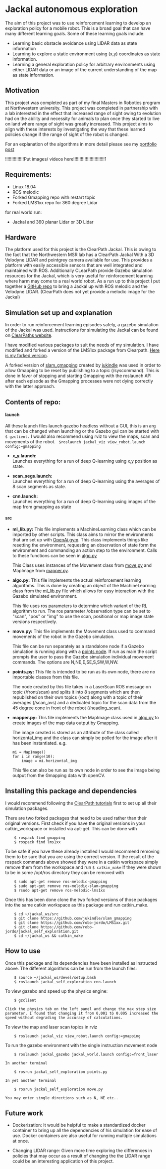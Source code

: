 # Jackal autonomous exploration
The aim of this project was to use reinforcement learning to develop an exploration policy for a mobile robot. This is a broad goal that can have many different learning goals. Some of these learning goals include:
* Learning basic obstacle avoidance using LIDAR data as state information
* Learning to explore a static environment using (x,y) coordinates as state information.
* Learning a general exploration policy for arbitrary environments using either LIDAR data or an image of the current understanding of the map as state information.

## Motivation
This project was completed as part of my final Masters in Robotics program at Northwestern university. This project was completed in partnership with a lab interested in the effect that increased range of sight owing to evolution had on the ability and necessity for animals to plan once they started to live on land where range of sight was greatly increased. This project aims to align with these interests by investigating the way that these learned policies change if the range of sight of the robot is changed.

For an explanation of the algorithms in more detail please see my [portfolio post](https://robo-jordo.github.io/portfolio/#portfolioModal12)

!!!!!!!!!!!!!!!Put images/ videos here!!!!!!!!!!!!!!!!!!!!!!!!!1

## Requirements:

* Linux 18.04
* ROS melodic
* Forked Gmapping repo with restart topic
* Forked LMS1xx repo for 360 degree Lidar

for real world run:

* Jackal and 360 planar Lidar or 3D Lidar

## Hardware
The platform used for this project is the ClearPath Jackal. This is owing to the fact that the Northwestern MSR lab has a ClearPath Jackal With a 3D Velodyne LIDAR and pointgrey camera available for use. This provides a platform with easily accessible sensors that are well integrated and maintained with ROS. Additionally CLearPath provide Gazebo simulation resources for the Jackal, which is very useful for reinforcement learning where harm may come to a real world robot. As a run up to this project I put together a [GitHub repo](https://github.com/robo-jordo/jackal_melodic_bringup) to bring a Jackal up with ROS melodic  and the Velodyne LIDAR. (ClearPath does not yet provide a melodic image for the Jackal)

## Simulation set up and explanation

In order to run reinforcement learning episodes safely, a gazebo simulation of the Jackal was used. Instructions for simulating the Jackal can be found on [ClearPaths website](https://www.clearpathrobotics.com/assets/guides/jackal/simulation.html).

I have modified various packages to suit the needs of my simulation.
I have modified and forked a version of the LMS1xx package from Clearpath.
[Here is my forked version](https://github.com/robo-jordo/LMS1xx).

A forked version of [slam_gmapping](https://github.com/jukindle/slam_gmapping) created by [jukindle](https://github.com/jukindle) was used in order to allow Gmapping to be reset by publishing to a topic (/syscommand). This is done in favor of stopping and starting Gmapping with the roslaunch API after each episode as the Gmapping processes were not dying correctly with the latter approach.

## Contents of repo:
#### launch
All these launch files launch gazebo headless without a GUI, this is an arg that can be changed when launching or the Gazebo gui can be started with 
```$ gzclient.```
I would also recommend using rviz to view the maps, scan and movements of the robot.
``` $roslaunch jackal_viz view_robot.launch config:=gmapping```

* **x_y.launch:**  
    Launches everything for a run of deep Q-learning using x,y position as state.

* **scan_segs.launch:**  
    Launches everything for a run of deep Q-learning using the averages of 8 scan segments as state.

* **cnn.launch:**  
    Launches everything for a run of deep Q-learning using images of the map from gmapping as state

#### src

* **ml_lib.py:**
    This file implements a MachineLearning class which can be imported by other scripts. This class aims to mirror the environments that are set up with [OpenAi gym](https://gym.openai.com/). This class implements things like resetting the environment, requesting an observation of state form the environment and commanding an action step to the environment.
    Calls to these functions can be seen in [algo.py](src/algo.py)

    This Class uses instances of the Movement class from [move.py](src/move.py) and MapImage from [mapper.py](src/mapper.py).

* **algo.py:**
    This file implements the actual reinforcement learning algorithms. This is done by creating an object of the MachineLearning class from the [ml_lib.py](src/ml_lib.py) file which allows for easy interaction with the Gazebo simulated environment.

    This file uses ros parameters to determine which variant of the RL algorithm to run. The ros parameter /observation type can be set to "scan", "pos" or "img" to use the scan, positional or map image state versions respectively.

* **move.py:**
    This file implements the Movement class used to command movements of the robot in the Gazebo simulation. 

    This file can be run separately as a standalone node if a Gazebo simulation is running along with a [points node](src/points.py). If run as main the script prompts the user to pass the Gazebo simulation individual movement commands. The options are N,NE,E,SE,S,SW,W,NW.

* **points.py:**
    This file is intended to be run as its own node, there are no importable classes from this file.

    The node created by this file takes in a LaserScan ROS message on topic (/front/scan) and splits it into 8 segments which are then republished on their own topics (/oct<N>) along with a topic of their averages (/scan_avs) and a dedicated topic for the scan data from the 45 degree cone in front of the robot (/heading_scan).

* **mapper.py:**
    This file implements the MapImage class used in [algo.py](src/algo.py) to create images of the map data output by Gmapping.

    The image created is stored as an attribute of the class called horizontal_img and the class can simply be polled for the image after it has been instantiated.
    e.g.
    ```
    mi = MapImage()
    for i in range(10):
        image = mi.horizontal_img
    ```

    This file can also be run as its own node in order to see the image being output from the Gmapping data with openCV.


## Installing this package and dependencies
I would recommend following the [ClearPath tutorials](https://www.clearpathrobotics.com/assets/guides/jackal/simulation.html) first to set up all their simulation packages. 

There are two forked packages that need to be used rather than their original versions. First check if you have the original versions in your catkin_workspace or installed via apt-get. This can be done with 
```
    $ rospack find gmapping
    $ rospack find lms1xx
```
To be safe if you have these already installed I would recommend removing them to be sure that you are using the correct version. If the result of the rospack commands above showed they were in a catkin workspace simply remove them from the workspace and run ```$ catkin_make```
If they were shown to be in some /opt/ros directory they can be removed with 
```
    $ sudo apt-get remove ros-melodic-gmapping
    $ sudo apt-get remove ros-melodic-slam-gmapping
    $ rsudo apt-get remove ros-melodic-lms1xx
```

Once this has been done clone the two forked versions of those packages into the same catkin workspace as this package and run catkin_make.

```
    $ cd ~/jackal_ws/src
    $ git clone https://github.com/jukindle/slam_gmapping
    $ git clone https://github.com/robo-jordo/LMS1xx.git
    $ git clone https://github.com/robo-jordo/jackal_self_exploration.git
    $ cd ~/jackal_ws && catkin_make
```

## How to use

Once this package and its dependencies have been installed as instructed above. The different algorithms can be run from the launch files:

```
    $ source ~/jackal_ws/devel/setup.bash
    $ roslaunch jackal_self_exploration cnn.launch
```

To view gazebo and speed up the physics engine:
```
    $ gzclient
```
    Click the physics tab on the left panel and change the max step size parameter. I found that changing it from 0.001 to 0.005 increased the speed without degrading the accuracy of calculations.

To view the map and laser scan topics in rviz

```
    $ roslaunch jackal_viz view_robot.launch config:=gmapping
```

To run the gazebo environment with the single instruction movement node
```
    $ roslaunch jackal_gazebo jackal_world.launch config:=front_laser
```

    In another terminal
```
    $ rosrun jackal_self_exploration points.py
```
    In yet another terminal 
```
    $ rosrun jackal_self_exploration move.py
```
    You may enter single directions such as N, NE etc..


## Future work
* Dockerization: It would be helpful to make a standardized docker container to bring up all the dependencies of his simulation for ease of use. Docker containers are also useful for running multiple simulations at once.

* Changing LIDAR range: Given more time exploring the differences in policies that may occur as a result of changing the the LIDAR range could be an interesting application of this project.
